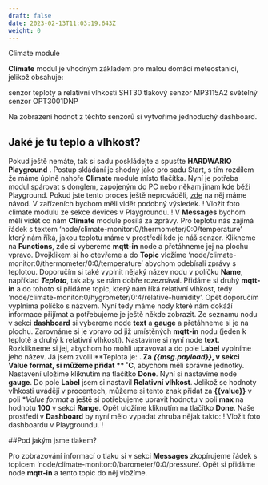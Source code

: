```yaml
---
draft: false
date: 2023-02-13T11:03:19.643Z
weight: 0
---
```

Climate module

**Climate** modul je vhodným základem pro malou domácí meteostanici, jelikož obsahuje:

senzor teploty a relativní vlhkosti SHT30
tlakový senzor MP3115A2
světelný senzor OPT3001DNP


Na zobrazení hodnot z těchto senzorů si vytvoříme jednoduchý dashboard. 

## Jaké je tu teplo a vlhkost? 

Pokud ještě nemáte, tak si sadu poskládejte a spusťte **HARDWARIO Playground** . Postup skládání je shodný jako pro sadu Start, s tím rozdílem že máme úplně nahoře **Climate** module místo tlačítka. 
Nyní je potřeba modul spárovat s donglem, zapojeným do PC nebo někam jinam kde běží Playground. Pokud jste tento proces ještě neprováděli, [zde](https://www.hardwario.com/cs/education/tutorials/jak-sparovat-kit/) na něj máme návod. V zařízeních bychom měli vidět podobný výsledek. 
! Vložit foto climate modulu ze sekce devices v Playgroundu. ! 
V **Messages** bychom měli vidět co nám **Climate** module posílá za zprávy. Pro teplotu nás zajímá řádek s textem ‘node/climate-monitor:0/thermometer/0:0/temperature’ který nám říká, jakou teplotu máme v prostředí kde je náš senzor. 
Klikneme na **Functions**, zde si vybereme **mqtt-in** node a přetáhneme jej na plochu vpravo. Dvojklikem si ho otevřeme a do **Topic** vložíme ‘node/climate-monitor:0/thermometer/0:0/temperature’ abychom odebírali zprávy s teplotou. Doporučím si také vyplnit nějaký název nodu v políčku **Name**, například **_Teplota_**, tak aby se nám dobře rozeznával. Přidáme si druhý **mqtt-in** a do tohoto si přidáme topic, který nám říká relativní vlhkost, tedy ‘node/climate-monitor:0/hygrometer/0:4/relative-humidity’. Opět doporučím vyplnima políčko s názvem. Nyní tedy máme nody které nám dokáží informace přijímat a potřebujeme je ještě někde zobrazit.
Ze seznamu nodu v sekci **dashboard** si vybereme node **text** a **gauge** a přetáhneme si je na plochu. Zarovnáme si je vpravo od již umístěných **mqtt-in** nodu (jeden k teplotě a druhý k relativní vlhkosti). 
Nastavíme si nyní node **text**. Rozklikneme si jej, abychom ho mohli upravovat a do pole **Label** vyplníme jeho název. Já jsem zvolil **Teplota je: **. Za **_{{msg.payload}}_**, v sekci **Value format**, si můžeme přidat ** ˚C**, abychom měli správné jednotky. Nastavení uložíme kliknutím na tlačítko **Done**.
Nyní si nastavíme node **gauge**. Do pole **Label** jsem si nastavil **Relativní vlhkost**. Jelikož se hodnoty vlhkosti uvádějí v procentech, můžeme si tento znak přidat za **{{value}}** v poli **_Value format_* a ještě si potřebujeme upravit hodnotu v poli **max** na hodnotu **100** v sekci **Range**. Opět uložíme kliknutím na tlačítko **Done**. 
Naše prostředí v **Dashboard** by nyní mělo vypadat zhruba nějak takto: 
! Vložit foto dashboardu v Playgroundu. ! 

##Pod jakým jsme tlakem? 

Pro zobrazování informací o tlaku si v sekci **Messages** zkopírujeme řádek s topicem ‘node/climate-monitor:0/barometer/0:0/pressure‘. Opět si přidáme node **mqtt-in** a tento topic do něj vložíme. 
